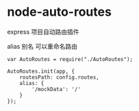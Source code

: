 # node-auto-routes
express 项目自动路由插件

alias 别名 可以重命名路由

```
var AutoRoutes = require("./AutoRoutes");

AutoRoutes.init(app, {
    routesPath: config.routes,
    alias: {
        '/mockData': '/'
    }
});
```